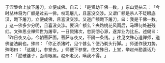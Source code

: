 于涅槃会上放下屠刀，立便成佛。自云：​「是贤劫千佛一数。​」东山覺拈云：​「今时丛林将为广额是过去一佛，权现屠儿，且喜没交涉。又谓广额是杀人不眨眼底汉，飏下屠刀，立便成佛，且喜没交涉。又道广额飏下屠刀，曰：我是千佛一数。​」这一佛多少分明，且喜没交涉。要识广额么？夹路桃花风雨后，马蹄何处避残红。文殊思业禅师世为屠宰，一日戮猪次，忽洞彻心源，遂弃业为比丘。述偈曰：​「昨日夜叉心，今朝菩萨面。菩萨与夜叉，不隔一条线。​」往见文殊心道禪师，道佛鉴法嗣也。殊曰：​「你正杀猪时，见个甚么？便乃剃头行脚。​」师遂作鼓刀势。殊喝曰：​「这屠儿，参堂去。​」师便下参堂。住文殊日，上堂，举赵州勘婆话乃曰：​「勘破婆子，面青眼黑。赵州老汉，瞒我不得。​」